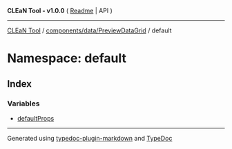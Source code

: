 **CLEaN Tool - v1.0.0** ( [Readme](../../../../../README.md) \| API )

***

[CLEaN Tool](../../../../../modules.md) / [components/data/PreviewDataGrid](../../README.md) / default

# Namespace: default

## Index

### Variables

- [defaultProps](variables/defaultProps.md)

***

Generated using [typedoc-plugin-markdown](https://www.npmjs.com/package/typedoc-plugin-markdown) and [TypeDoc](https://typedoc.org/)
